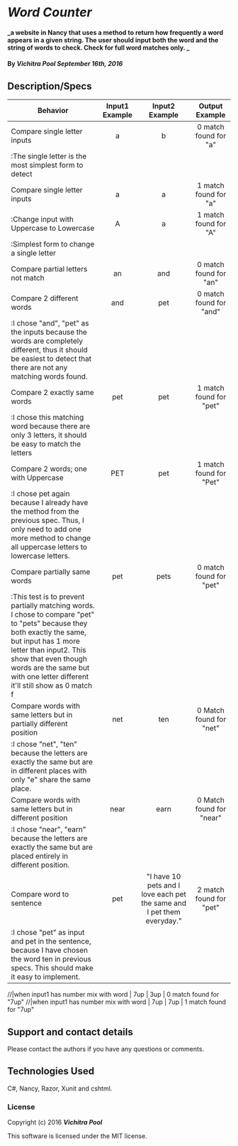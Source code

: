 # _Word Counter_

#### _a website in Nancy that uses a method to return how frequently a word appears in a given string. The user should input both the word and the string of words to check. Check for full word matches only. _

#### By _**Vichitra Pool September 16th, 2016**_

## Description/Specs

| Behavior     | Input1 Example | Input2 Example |Output Example  |
| ------------- |:-------------:| :-----:| :-----:|
|Compare single letter inputs | a | b | 0 match found for "a"
|:The single letter is the most simplest form to detect|
|Compare single letter inputs | a | a | 1 match found for "a"
|:Change input with Uppercase to Lowercase | A | a | 1 match found for "A"
|:Simplest form to change a single letter
|Compare partial letters not match | an | and | 0 match found for "an"
|Compare 2 different words | and | pet | 0 match found for "and"
|:I chose "and", "pet" as the inputs because the words are completely different, thus it should be easiest to detect that there are not any matching words found.
|Compare 2 exactly same words | pet | pet | 1 match found for "pet"
|:I chose this matching word because there are only 3 letters, it should be easy to match the letters
|Compare 2 words; one with Uppercase| PET | pet | 1 match found for "Pet"
|:I chose pet again because I already have the method from the previous spec. Thus, I only need to add one more method to change all uppercase letters to lowercase letters.
|Compare partially same words | pet | pets | 0 match found for "pet"
|:This test is to prevent partially matching words. I chose to compare "pet" to "pets" because they both exactly the same, but input has 1 more letter than input2. This show that even though words are the same but with one letter different it'll still show as 0 match f
|Compare words with same letters but in partially different position| net | ten | 0 Match found for "net"
|:I chose "net", "ten" because the letters are exactly the same but are in different places with only "e" share the same place.
|Compare words with same letters but in different position | near | earn | 0 Match found for "near"
|:I chose "near", "earn" because the letters are exactly the same but are placed entirely in different position.
|Compare word to sentence | pet | "I have 10 pets and I love each pet the same and I pet them everyday." | 2 match found for "pet"
|:I chose "pet" as input and pet in the sentence, because I have chosen the word ten in previous specs. This should make it easy to implement.

//|when input1 has number mix with word | 7up | 3up | 0 match found for "7up"
//|when input1 has number mix with word | 7up | 7up | 1 match found for "7up"




## Support and contact details

Please contact the authors if you have any questions or comments.

## Technologies Used

C#, Nancy, Razor, Xunit and cshtml.

### License

Copyright (c) 2016 **_Vichitra Pool_**

This software is licensed under the MIT license.
